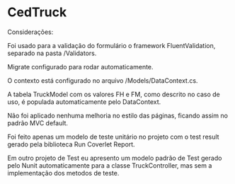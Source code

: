 # CedTruck

Considerações:

Foi usado para a validação do formulário o framework FluentValidation, separado na pasta /Validators.

Migrate configurado para rodar automaticamente.

O contexto está configurado no arquivo /Models/DataContext.cs.

A tabela TruckModel com os valores FH e FM, como descrito no caso de uso, é populada automaticamente pelo DataContext.

Não foi aplicado nenhuma melhoria no estilo das páginas, ficando assim no padrão MVC default.

Foi feito apenas um modelo de teste unitário no projeto com o test result gerado pela biblioteca Run Coverlet Report.

Em outro projeto de Test eu apresento um modelo padrão de Test gerado pelo Nunit automaticamente para a classe TruckController, mas sem a implementação dos metodos de teste.

